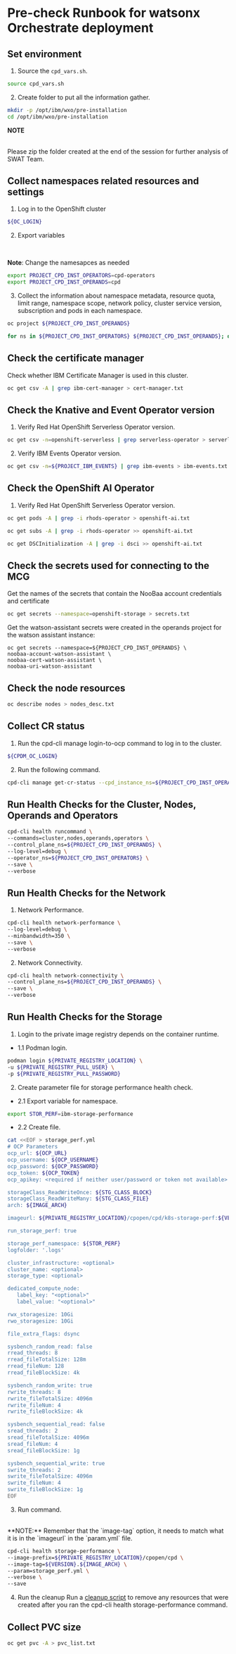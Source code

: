 # Pre-check Runbook for watsonx Orchestrate deployment

## Set environment
1. Source the `cpd_vars.sh`.

```bash
source cpd_vars.sh
```

2. Create folder to put all the information gather.

```bash
mkdir -p /opt/ibm/wxo/pre-installation
cd /opt/ibm/wxo/pre-installation
```

**NOTE**

<br>
Please zip the folder created at the end of the session for further analysis of SWAT Team.

## Collect namespaces related resources and settings

1. Log in to the OpenShift cluster

```bash
${OC_LOGIN}
```

2. Export variables
<br>

**Note**: Change the namesapces as needed

```bash
export PROJECT_CPD_INST_OPERATORS=cpd-operators        
export PROJECT_CPD_INST_OPERANDS=cpd
```

3. Collect the information about namespace metadata, resource quota, limit range, namespace scope, network policy, cluster service version, subscription and pods in each namespace.

```bash
oc project ${PROJECT_CPD_INST_OPERANDS}
```

```bash
for ns in ${PROJECT_CPD_INST_OPERATORS} ${PROJECT_CPD_INST_OPERANDS}; do echo "==== Namespace:  $ns ====" ; oc get project $ns -o yaml > project-$ns.yaml;oc get ResourceQuota -o yaml -n $ns > quota-$ns.yaml;oc get LimitRange -o yaml -n $ns > limitrange-$ns.yaml;oc get NetworkPolicy -o yaml -n $ns > networkpolicy-$ns.yaml; oc get pods -n $ns > pod-list-$ns.txt;done
```

## Check the certificate manager
Check whether IBM Certificate Manager is used in this cluster.

```bash
oc get csv -A | grep ibm-cert-manager > cert-manager.txt
```

## Check the Knative and Event Operator version

1. Verify Red Hat OpenShift Serverless Operator version.

```bash
oc get csv -n=openshift-serverless | grep serverless-operator > serverless-operator.txt
```

2. Verify IBM Events Operator version.

```bash
oc get csv -n=${PROJECT_IBM_EVENTS} | grep ibm-events > ibm-events.txt
```

## Check the OpenShift AI Operator

1. Verify Red Hat OpenShift Serverless Operator version.

```bash
oc get pods -A | grep -i rhods-operator > openshift-ai.txt
```

```bash
oc get subs -A | grep -i rhods-operator >> openshift-ai.txt
```

```bash
oc get DSCInitialization -A | grep -i dsci >> openshift-ai.txt
```

## Check the secrets used for connecting to the MCG
Get the names of the secrets that contain the NooBaa account credentials and certificate

```bash
oc get secrets --namespace=openshift-storage > secrets.txt
```

Get the watson-assistant secrets were created in the operands project for the watson assistant instance:
```
oc get secrets --namespace=${PROJECT_CPD_INST_OPERANDS} \
noobaa-account-watson-assistant \
noobaa-cert-watson-assistant \
noobaa-uri-watson-assistant
```

## Check the node resources

```bash
oc describe nodes > nodes_desc.txt
```

## Collect CR status

1. Run the cpd-cli manage login-to-ocp command to log in to the cluster.

```bash
${CPDM_OC_LOGIN}
```

2. Run the following command.

```bash
cpd-cli manage get-cr-status --cpd_instance_ns=${PROJECT_CPD_INST_OPERANDS} > cr_status.txt
```

## Run Health Checks for the Cluster, Nodes, Operands and Operators

```bash
cpd-cli health runcommand \
--commands=cluster,nodes,operands,operators \
--control_plane_ns=${PROJECT_CPD_INST_OPERANDS} \
--log-level=debug \
--operator_ns=${PROJECT_CPD_INST_OPERATORS} \
--save \
--verbose
```

## Run Health Checks for the Network
1. Network Performance.

```bash
cpd-cli health network-performance \
--log-level=debug \
--minbandwidth=350 \
--save \
--verbose
```

2. Network Connectivity.

```bash
cpd-cli health network-connectivity \
--control_plane_ns=${PROJECT_CPD_INST_OPERANDS} \
--save \
--verbose
```
## Run Health Checks for the Storage

1. Login to the private image registry depends on the container runtime.

* 1.1 Podman login.

```bash
podman login ${PRIVATE_REGISTRY_LOCATION} \
-u ${PRIVATE_REGISTRY_PULL_USER} \
-p ${PRIVATE_REGISTRY_PULL_PASSWORD}
```

2. Create parameter file for storage performance health check.

* 2.1 Export variable for namespace.

```bash
export STOR_PERF=ibm-storage-performance
```

* 2.2 Create file.

```bash
cat <<EOF > storage_perf.yml
# OCP Parameters
ocp_url: ${OCP_URL}
ocp_username: ${OCP_USERNAME}
ocp_password: ${OCP_PASSWORD}
ocp_token: ${OCP_TOKEN}
ocp_apikey: <required if neither user/password or token not available>

storageClass_ReadWriteOnce: ${STG_CLASS_BLOCK}
storageClass_ReadWriteMany: ${STG_CLASS_FILE}
arch: ${IMAGE_ARCH}

imageurl: ${PRIVATE_REGISTRY_LOCATION}/cpopen/cpd/k8s-storage-perf:${VERSION}.${IMAGE_ARCH}

run_storage_perf: true

storage_perf_namespace: ${STOR_PERF}
logfolder: '.logs'

cluster_infrastructure: <optional>
cluster_name: <optional>
storage_type: <optional>

dedicated_compute_node:
   label_key: "<optional>"
   label_value: "<optional>"

rwx_storagesize: 10Gi
rwo_storagesize: 10Gi

file_extra_flags: dsync

sysbench_random_read: false
rread_threads: 8
rread_fileTotalSize: 128m
rread_fileNum: 128
rread_fileBlockSize: 4k

sysbench_random_write: true
rwrite_threads: 8
rwrite_fileTotalSize: 4096m
rwrite_fileNum: 4
rwrite_fileBlockSize: 4k

sysbench_sequential_read: false
sread_threads: 2
sread_fileTotalSize: 4096m
sread_fileNum: 4
sread_fileBlockSize: 1g

sysbench_sequential_write: true
swrite_threads: 2
swrite_fileTotalSize: 4096m
swrite_fileNum: 4
swrite_fileBlockSize: 1g
EOF
```

3. Run command.
<br>
**NOTE:**
Remember that the `image-tag` option, it needs to match what it is in the `imageurl` in the `param.yml` file.

```bash
cpd-cli health storage-performance \
--image-prefix=${PRIVATE_REGISTRY_LOCATION}/cpopen/cpd \
--image-tag=${VERSION}.${IMAGE_ARCH} \
--param=storage_perf.yml \
--verbose \
--save
```
4. Run the cleanup
Run a [cleanup script](https://www.ibm.com/docs/en/software-hub/5.1.x?topic=health-storage-performance#health-storage-perf__cleanup__title__1) to remove any resources that were created after you ran the cpd-cli health storage-performance command. 

## Collect PVC size

```bash
oc get pvc -A > pvc_list.txt
```
